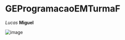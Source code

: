 # GEProgramacaoEMTurmaF
*Lucas*
**Miguel**

![image](https://user-images.githubusercontent.com/101668107/176456729-feaa9b8c-294c-4403-8bfd-0fc926f332f0.png)
